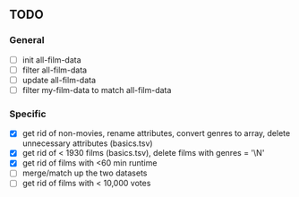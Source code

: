 ## TODO

### General
- [ ] init all-film-data
- [ ] filter all-film-data
- [ ] update all-film-data
- [ ] filter my-film-data to match all-film-data

### Specific
- [x] get rid of non-movies, rename attributes, convert genres to array, delete unnecessary attributes (basics.tsv)
- [x] get rid of < 1930 films (basics.tsv), delete films with genres = '\\N'
- [x] get rid of films with <60 min runtime
- [ ] merge/match up the two datasets
- [ ] get rid of films with < 10,000 votes
